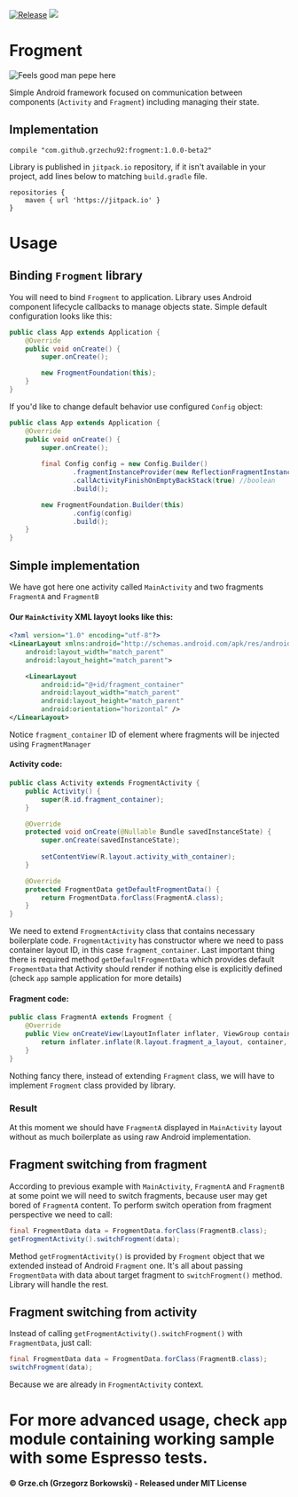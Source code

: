 [![Release](https://jitpack.io/v/grzechu92/frogment.svg)](https://jitpack.io/#grzechu92/frogment)
[![](https://jitpack.io/v/grzechu92/frogment/month.svg)](https://jitpack.io/#grzechu92/frogment)

# Frogment

![Feels good man pepe here](http://i0.kym-cdn.com/entries/icons/original/000/000/142/feelsgoodman.png)

Simple Android framework focused on communication between components (`Activity` and `Fragment`) including managing their state.

## Implementation

```
compile "com.github.grzechu92:frogment:1.0.0-beta2"
```

Library is published in `jitpack.io` repository, if it isn't available in your project, add lines below to matching `build.gradle` file.

```
repositories {
    maven { url 'https://jitpack.io' }
}
```

# Usage

## Binding `Frogment` library

You will need to bind `Frogment` to application. Library uses Android component lifecycle callbacks to manage objects state. Simple default configuration looks like this:

```java
public class App extends Application {
    @Override
    public void onCreate() {
        super.onCreate();

        new FrogmentFoundation(this);
    }
}
```

If you'd like to change default behavior use configured `Config` object:

```java
public class App extends Application {
    @Override
    public void onCreate() {
        super.onCreate();
        
        final Config config = new Config.Builder()
                .fragmentInstanceProvider(new ReflectionFragmentInstanceProvider()) //any class implementing FragmentInstanceProvider interface
                .callActivityFinishOnEmptyBackStack(true) //boolean
                .build();

        new FrogmentFoundation.Builder(this)
                .config(config)
                .build();
    }
}
```

## Simple implementation

We have got here one activity called `MainActivity` and two fragments `FragmentA` and `FragmentB`

#### Our `MainActivity` XML layoyt looks like this:

```xml
<?xml version="1.0" encoding="utf-8"?>
<LinearLayout xmlns:android="http://schemas.android.com/apk/res/android"
    android:layout_width="match_parent"
    android:layout_height="match_parent">

    <LinearLayout
        android:id="@+id/fragment_container"
        android:layout_width="match_parent"
        android:layout_height="match_parent"
        android:orientation="horizontal" />
</LinearLayout>
```

Notice `fragment_container` ID of element where fragments will be injected using `FragmentManager`

#### Activity code:

```java
public class Activity extends FrogmentActivity {
    public Activity() {
        super(R.id.fragment_container);
    }

    @Override
    protected void onCreate(@Nullable Bundle savedInstanceState) {
        super.onCreate(savedInstanceState);
    
        setContentView(R.layout.activity_with_container);
    }

    @Override
    protected FrogmentData getDefaultFrogmentData() {
        return FrogmentData.forClass(FragmentA.class);
    }
}
```

We need to extend `FrogmentActivity` class that contains necessary boilerplate code. `FrogmentActivity` has constructor where we need to pass container layout ID, in this case `fragment_container`. Last important thing there is required method `getDefaultFrogmentData` which provides default `FrogmentData` that Activity should render if nothing else is explicitly defined (check `app` sample application for more details)

#### Fragment code:

```java
public class FragmentA extends Frogment {
    @Override
    public View onCreateView(LayoutInflater inflater, ViewGroup container, Bundle savedInstanceState) {
        return inflater.inflate(R.layout.fragment_a_layout, container, false);
    }
}
```

Nothing fancy there, instead of extending `Fragment` class, we will have to implement `Frogment` class provided by library.

### Result

At this moment we should have `FragmentA` displayed in `MainActivity` layout without as much boilerplate as using raw Android implementation.

## Fragment switching from fragment

According to previous example with `MainActivity`, `FragmentA` and `FragmentB` at some point we will need to switch fragments, because user may get bored of `FragmentA` content. To perform switch operation from fragment perspective we need to call:

```java
final FrogmentData data = FrogmentData.forClass(FragmentB.class);
getFrogmentActivity().switchFrogment(data);
```

Method `getFrogmentActivity()` is provided by `Frogment` object that we extended instead of Android `Fragment` one. It's all about passing `FrogmentData` with data about target fragment to `switchFrogment()` method. Library will handle the rest.

## Fragment switching from activity

Instead of calling `getFrogmentActivity().switchFrogment()` with `FragmentData`, just call:

```java
final FrogmentData data = FrogmentData.forClass(FragmentB.class);
switchFrogment(data);
```

Because we are already in `FrogmentActivity` context.

# For more advanced usage, check `app` module containing working sample with some Espresso tests.

#### &copy; Grze.ch (Grzegorz Borkowski) - Released under MIT License